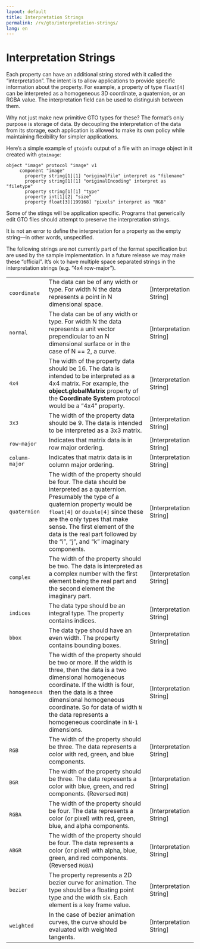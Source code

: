 ```yaml
---
layout: default
title: Interpretation Strings
permalink: /rv/gto/interpretation-strings/
lang: en
---
```


# Interpretation Strings

Each property can have an additional string stored with it called the “interpretation”. The intent is to allow applications to provide specific information about the property. For example, a property of type `float[4]` can be interpreted as a homogeneous 3D coordinate, a quaternion, or an RGBA value. The interpretation field can be used to distinguish between them.

Why not just make new primitive GTO types for these? The format’s only purpose is storage of data. By decoupling the interpretation of the data from its storage, each application is allowed to make its own policy while maintaining flexibility for simpler applications.

Here’s a simple example of `gtoinfo` output of a file with an image object in it created with `gtoimage`:

```
object "image" protocol "image" v1
     component "image"
       property string[1][1] "originalFile" interpret as "filename"
       property string[1][1] "originalEncoding" interpret as "filetype"
       property string[1][1] "type"
       property int[1][2] "size"
       property float[3][199168] "pixels" interpret as "RGB"
```

Some of the stings will be application specific. Programs that generically edit GTO files should attempt to preserve the interpretation strings.

It is not an error to define the interpretation for a property as the empty string—in other words, unspecified.

The following strings are not currently part of the format specification but are used by the sample implementation. In a future release we may make these “official”. It’s ok to have multiple space separated strings in the interpretation strings (e.g. “4x4 row-major”).

| | | |
|-|-|-|
| `coordinate` | The data can be of any width or type. For width N the data represents a point in N dimensional space.  | [Interpretation String] |
| `normal` | The data can be of any width or type. For width N the data represents a unit vector prependicular to an N dimensional surface or in the case of N == 2, a curve. | [Interpretation String] |
| `4x4` | The width of the property data should be 16. The data is intended to be interpreted as a 4x4 matrix. For example, the **object.globalMatrix** property of the **Coordinate System** protocol would be a “4x4” property. | [Interpretation String] |
| `3x3` | The width of the property data should be 9. The data is intended to be interpreted as a 3x3 matrix. | [Interpretation String] |
| `row-major` | Indicates that matrix data is in row major ordering. | [Interpretation String] |
| `column-major` | Indicates that matrix data is in column major ordering. | [Interpretation String] |
| `quaternion` | The width of the property should be four. The data should be interpreted as a quaternion. Presumably the type of a quaternion property would be `float[4]` or `double[4]` since these are the only types that make sense. The first element of the data is the real part followed by the “i”, “j”, and “k” imaginary components. | [Interpretation String] |
| `complex` | The width of the property should be two. The data is interpreted as a complex number with the first element being the real part and the second element the imaginary part. | [Interpretation String] |
| `indices` | The data type should be an integral type. The property contains indices. | [Interpretation String] |
| `bbox` | The data type should have an even width. The property contains bounding boxes. | [Interpretation String] |
| `homogeneous` | The width of the property should be two or more. If the width is three, then the data is a two dimensional homogeneous coordinate. If the width is four, then the data is a three dimensional homogeneous coordinate. So for data of width `N` the data represents a homogeneous coordinate in `N-1` dimensions. | [Interpretation String] |
| `RGB` | The width of the property should be three. The data represents a color with red, green, and blue components. | [Interpretation String] |
| `BGR` | The width of the property should be three. The data represents a color with blue, green, and red components. (Reversed `RGB`) | [Interpretation String] |
| `RGBA` | The width of the property should be four. The data represents a color (or pixel) with red, green, blue, and alpha components. | [Interpretation String] |
| `ABGR` | The width of the property should be four. The data represents a color (or pixel) with alpha, blue, green, and red components. (Reversed `RGBA`) | [Interpretation String] |
| `bezier` | The property represents a 2D bezier curve for animation. The type should be a floating point type and the width six. Each element is a key frame value. | [Interpretation String] |
| `weighted` | In the case of bezier animation curves, the curve should be evaluated with weighted tangents. | [Interpretation String] |
